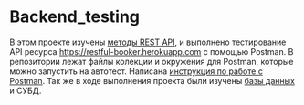 # Backend_testing

В этом проекте изучены [методы REST API](https://github.com/pbioneer/Backend_testing/blob/main/Backend_testing/REST_API.md), и выполнено тестирование API ресурса https://restful-booker.herokuapp.com c помощью Postman. В репозитории лежат файлы колекции и окружения для Postman, которые можно запустить на автотест. Написана [инструкция по работе с Postman](https://github.com/pbioneer/Backend_testing/blob/main/Backend_testing/Postman_guid.md). Так же в ходе выполнения проекта были изучены [базы данных](https://github.com/pbioneer/Backend_testing/blob/main/Backend_testing/Databases.md) и СУБД.

